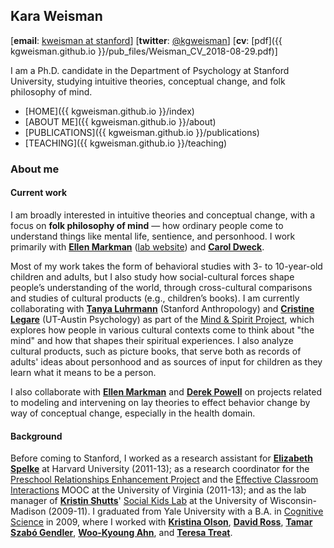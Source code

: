 ## Kara Weisman

[**email**: [kweisman at stanford](mailto:kweisman@stanford.edu)] [**twitter**: [@kgweisman](https://twitter.com/kgweisman)] [**cv**: [pdf]({{ kgweisman.github.io }}/pub_files/Weisman_CV_2018-08-29.pdf)]

I am a Ph.D. candidate in the Department of Psychology at Stanford University, studying intuitive theories, conceptual change, and folk philosophy of mind.

* [HOME]({{ kgweisman.github.io }}/index)
* [ABOUT ME]({{ kgweisman.github.io }}/about)
* [PUBLICATIONS]({{ kgweisman.github.io }}/publications)
* [TEACHING]({{ kgweisman.github.io }}/teaching)

### About me

#### Current work

I am broadly interested in intuitive theories and conceptual change, with a focus on **folk philosophy of mind** — how ordinary people come to understand things like mental life, sentience, and personhood. I work primarily with **[Ellen Markman](https://profiles.stanford.edu/ellen-markman)** ([lab website](https://profiles.stanford.edu/ellen-markman)) and **[Carol Dweck](https://profiles.stanford.edu/carol-dweck)**.

Most of my work takes the form of behavioral studies with 3- to 10-year-old children and adults, but I also study how social-cultural forces shape people’s understanding of the world, through cross-cultural comparisons and studies of cultural products (e.g., children’s books). I am currently collaborating with **[Tanya Luhrmann](http://luhrmann.net/)** (Stanford Anthropology) and **[Cristine Legare](http://www.cristinelegare.com/)** (UT-Austin Psychology) as part of the [Mind & Spirit Project](http://spiritualcuriosityandthemind.stanford.edu/), which explores how people in various cultural contexts come to think about "the mind" and how that shapes their spiritual experiences. I also analyze cultural products, such as picture books, that serve both as records of adults' ideas about personhood and as sources of input for children as they learn what it means to be a person.

I also collaborate with **[Ellen Markman](https://profiles.stanford.edu/ellen-markman)** and **[Derek Powell](http://www.derekmpowell.com/)** on projects related to modeling and intervening on lay theories to effect behavior change by way of conceptual change, especially in the health domain.

#### Background

Before coming to Stanford, I worked as a research assistant for **[Elizabeth Spelke](https://software.rc.fas.harvard.edu/lds/research/spelke/elizabeth-spelke/)** at Harvard University (2011-13); as a research coordinator for the [Preschool Relationships Enhancement Project](https://curry.virginia.edu/faculty-research/centers-labs-projects/castl/preschool-relationships-enhancement-project-prep) and the [Effective Classroom Interactions](https://www.mooc-list.com/course/effective-classroom-interactions-supporting-young-children%E2%80%99s-development-coursera) MOOC at the University of Virginia (2011-13); and as the lab manager of **[Kristin Shutts](https://www.waisman.wisc.edu/pi-Shutts-Kristin.htm)**' [Social Kids Lab](http://www.waisman.wisc.edu/socialkids/) at the University of Wisconsin-Madison (2009-11). I graduated from Yale University with a B.A. in [Cognitive Science](http://cogsci.yale.edu/) in 2009, where I worked with **[Kristina Olson](http://krolson.wixsite.com/scdlab)**, **[David Ross](http://medicine.yale.edu/psychiatry/people/david_a_ross.profile)**, **[Tamar Szabó Gendler](http://tamar-gendler.yale.edu/)**, **[Woo-Kyoung Ahn](http://ahnthinkinglab.yale.edu/)**, and **[Teresa Treat](https://psychology.uiowa.edu/people/teresa-treat)**.

